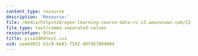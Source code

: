 ```yaml
---
content_type: resource
description: 'Resource:'
file: /media/https%3A/open-learning-course-data-rc.s3.amazonaws.com/15-071-the-analytics-edge-spring-2017/aaebd921b1c08e81759240fd6780400d_pisa2009test.csv
file_type: text/comma-separated-values
resourcetype: Other
title: pisa2009test.csv
uid: aaebd921-b1c0-8e81-7592-40fd6780400d
---
```

